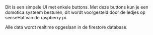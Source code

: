 Dit is een simpele UI met enkele buttons.
Met deze buttons kun je een domotica systeem besturen, dit wordt voorgesteld door de ledjes op senseHat van de raspberry pi.

Alle data wordt realtime opgeslaan in de firestore database.